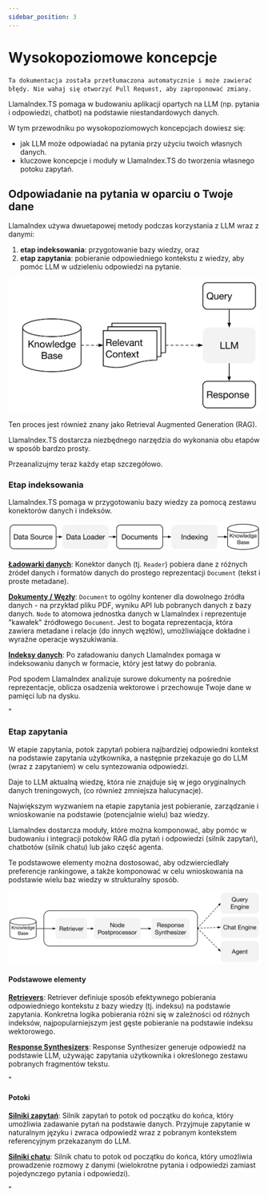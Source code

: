 ```yaml
---
sidebar_position: 3
---
```


# Wysokopoziomowe koncepcje

`Ta dokumentacja została przetłumaczona automatycznie i może zawierać błędy. Nie wahaj się otworzyć Pull Request, aby zaproponować zmiany.`

LlamaIndex.TS pomaga w budowaniu aplikacji opartych na LLM (np. pytania i odpowiedzi, chatbot) na podstawie niestandardowych danych.

W tym przewodniku po wysokopoziomowych koncepcjach dowiesz się:

- jak LLM może odpowiadać na pytania przy użyciu twoich własnych danych.
- kluczowe koncepcje i moduły w LlamaIndex.TS do tworzenia własnego potoku zapytań.

## Odpowiadanie na pytania w oparciu o Twoje dane

LlamaIndex używa dwuetapowej metody podczas korzystania z LLM wraz z danymi:

1. **etap indeksowania**: przygotowanie bazy wiedzy, oraz
2. **etap zapytania**: pobieranie odpowiedniego kontekstu z wiedzy, aby pomóc LLM w udzieleniu odpowiedzi na pytanie.

![](./_static/concepts/rag.jpg)

Ten proces jest również znany jako Retrieval Augmented Generation (RAG).

LlamaIndex.TS dostarcza niezbędnego narzędzia do wykonania obu etapów w sposób bardzo prosty.

Przeanalizujmy teraz każdy etap szczegółowo.

### Etap indeksowania

LlamaIndex.TS pomaga w przygotowaniu bazy wiedzy za pomocą zestawu konektorów danych i indeksów.

![](./_static/concepts/indexing.jpg)

[**Ładowarki danych**](./modules/high_level/data_loader.md):
Konektor danych (tj. `Reader`) pobiera dane z różnych źródeł danych i formatów danych do prostego reprezentacji `Document` (tekst i proste metadane).

[**Dokumenty / Węzły**](./modules/high_level/documents_and_nodes.md): `Document` to ogólny kontener dla dowolnego źródła danych - na przykład pliku PDF, wyniku API lub pobranych danych z bazy danych. `Node` to atomowa jednostka danych w LlamaIndex i reprezentuje "kawałek" źródłowego `Document`. Jest to bogata reprezentacja, która zawiera metadane i relacje (do innych węzłów), umożliwiające dokładne i wyraźne operacje wyszukiwania.

[**Indeksy danych**](./modules/high_level/data_index.md):
Po załadowaniu danych LlamaIndex pomaga w indeksowaniu danych w formacie, który jest łatwy do pobrania.

Pod spodem LlamaIndex analizuje surowe dokumenty na pośrednie reprezentacje, oblicza osadzenia wektorowe i przechowuje Twoje dane w pamięci lub na dysku.

"

### Etap zapytania

W etapie zapytania, potok zapytań pobiera najbardziej odpowiedni kontekst na podstawie zapytania użytkownika,
a następnie przekazuje go do LLM (wraz z zapytaniem) w celu syntezowania odpowiedzi.

Daje to LLM aktualną wiedzę, która nie znajduje się w jego oryginalnych danych treningowych,
(co również zmniejsza halucynacje).

Największym wyzwaniem na etapie zapytania jest pobieranie, zarządzanie i wnioskowanie na podstawie (potencjalnie wielu) baz wiedzy.

LlamaIndex dostarcza moduły, które można komponować, aby pomóc w budowaniu i integracji potoków RAG dla pytań i odpowiedzi (silnik zapytań), chatbotów (silnik chatu) lub jako część agenta.

Te podstawowe elementy można dostosować, aby odzwierciedlały preferencje rankingowe, a także komponować w celu wnioskowania na podstawie wielu baz wiedzy w strukturalny sposób.

![](./_static/concepts/querying.jpg)

#### Podstawowe elementy

[**Retrievers**](./modules/low_level/retriever.md):
Retriever definiuje sposób efektywnego pobierania odpowiedniego kontekstu z bazy wiedzy (tj. indeksu) na podstawie zapytania.
Konkretna logika pobierania różni się w zależności od różnych indeksów, najpopularniejszym jest gęste pobieranie na podstawie indeksu wektorowego.

[**Response Synthesizers**](./modules/low_level/response_synthesizer.md):
Response Synthesizer generuje odpowiedź na podstawie LLM, używając zapytania użytkownika i określonego zestawu pobranych fragmentów tekstu.

"

#### Potoki

[**Silniki zapytań**](./modules/high_level/query_engine.md):
Silnik zapytań to potok od początku do końca, który umożliwia zadawanie pytań na podstawie danych.
Przyjmuje zapytanie w naturalnym języku i zwraca odpowiedź wraz z pobranym kontekstem referencyjnym przekazanym do LLM.

[**Silniki chatu**](./modules/high_level/chat_engine.md):
Silnik chatu to potok od początku do końca, który umożliwia prowadzenie rozmowy z danymi
(wielokrotne pytania i odpowiedzi zamiast pojedynczego pytania i odpowiedzi).

"
